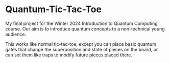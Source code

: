 # Quantum-Tic-Tac-Toe

My final project for the Winter 2024 Introduction to Quantum Computing course. Our aim is to introduce quantum concepts to a non-technical young audience.

This works like normal tic-tac-toe, except you can place basic quantum gates that change the superposition and state of pieces on the board, or can set them like traps to modify future pieces placed there.
